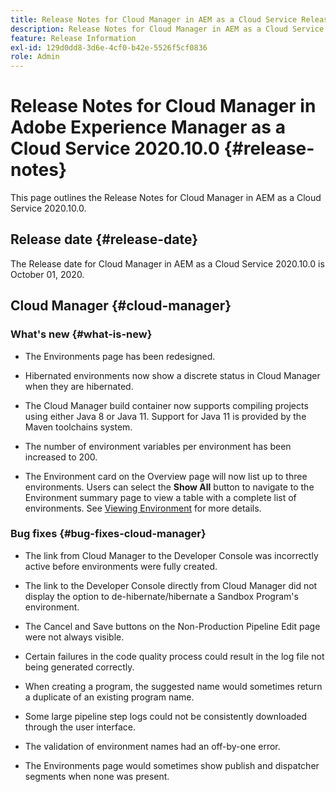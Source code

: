 ```yaml
---
title: Release Notes for Cloud Manager in AEM as a Cloud Service Release 2020.10.0
description: Release Notes for Cloud Manager in AEM as a Cloud Service Release 2020.10.0
feature: Release Information
exl-id: 129d0dd8-3d6e-4cf0-b42e-5526f5cf0836
role: Admin
---
```

# Release Notes for Cloud Manager in Adobe Experience Manager as a Cloud Service 2020.10.0 {#release-notes}

This page outlines the Release Notes for Cloud Manager in AEM as a Cloud Service 2020.10.0.

## Release date {#release-date}

The Release date for Cloud Manager in AEM as a Cloud Service 2020.10.0 is October 01, 2020.

## Cloud Manager {#cloud-manager}

### What's new {#what-is-new}

* The Environments page has been redesigned.

* Hibernated environments now show a discrete status in Cloud Manager when they are hibernated.

* The Cloud Manager build container now supports compiling projects using either Java 8 or Java 11. Support for Java 11 is provided by the Maven toolchains system.

* The number of environment variables per environment has been increased to 200.

* The Environment card on the Overview page will now list up to three environments. Users can select the **Show All** button to navigate to the Environment summary page to view a table with a complete list of environments.
   See [Viewing Environment](/help/implementing/cloud-manager/manage-environments.md#viewing-environment) for more details.
 

### Bug fixes {#bug-fixes-cloud-manager}

* The link from Cloud Manager to the Developer Console was incorrectly active before environments were fully created.

* The link to the Developer Console directly from Cloud Manager did not display the option to de-hibernate/hibernate a Sandbox Program's environment.

* The Cancel and Save buttons on the Non-Production Pipeline Edit page were not always visible.

* Certain failures in the code quality process could result in the log file not being generated correctly.

* When creating a program, the suggested name would sometimes return a duplicate of an existing program name.

* Some large pipeline step logs could not be consistently downloaded through the user interface.

* The validation of environment names had an off-by-one error.

* The Environments page would sometimes show publish and dispatcher segments when none was present.
